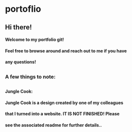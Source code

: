 # portoflio
## Hi there!
#### Welcome to my portfolio git!
#### Feel free to browse around and reach out to me if you have
#### any questions!
##
### A few things to note:
##
#### Jungle Cook:
#### Jungle Cook is a design created by one of my colleagues
#### that I turned into a website. IT IS NOT FINISHED! Please
#### see the associated readme for further details..
